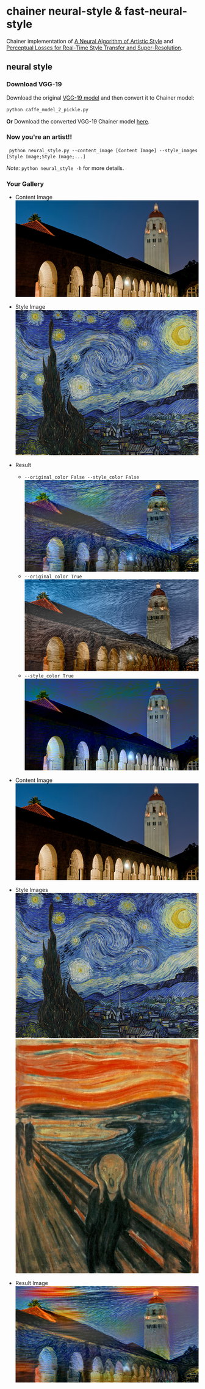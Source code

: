 # chainer neural-style & fast-neural-style
Chainer implementation of [A Neural Algorithm of Artistic Style](http://arxiv.org/abs/1508.06576)
and [Perceptual Losses for Real-Time Style Transfer and Super-Resolution](http://cs.stanford.edu/people/jcjohns/eccv16/). 

## neural style
### Download VGG-19
Download the original [VGG-19 model](https://gist.github.com/ksimonyan/3785162f95cd2d5fee77#file-readme-md) and then convert it to Chainer model:
```bash
python caffe_model_2_pickle.py
```
**Or** Download the converted VGG-19 Chainer model [here](https://drive.google.com/open?id=0Bybnpq8dvwudM0U3enFsYV9waWM).
### Now you're an artist!!
```
 python neural_style.py --content_image [Content Image] --style_images [Style Image;Style Image;...] 
```
*Note*: `python neural_style -h` for more details.
### Your Gallery
* Content Image
![](images/towernight.jpg)
* Style Image
![](images/Starry_Night.jpg)
* Result
  * `--original_color False --style_color False`
  ![](images/result/towernight_with_style(s)_Starry_Night.png)
  * `--original_color True`
  ![](images/result/OrigColor_towernight_with_style(s)_Starry_Night.png)
  * `--style_color True`
  ![](images/result/StyleColor_towernight_with_style(s)_Starry_Night.png)

* Content Image
![](images/towernight.jpg)
* Style Images
![](images/Starry_Night.jpg)
![](images/the_scream.jpg)
* Result Image
![](images/result/hrbrid_towernight_with_style(s)_Starry_Night_the_scream.png)
